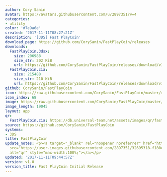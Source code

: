 ```yaml
---
author: Cory Sanin
avatar: https://avatars.githubusercontent.com/u/2897351?v=4
categories:
- utility
color: '#7e9a6e'
created: '2017-11-11T08:27:21Z'
description: '[3DS] Fast PlayCoin'
download_page: https://github.com/CorySanin/FastPlayCoin/releases
downloads:
  FastPlayCoin.3dsx:
    size: 206988
    size_str: 202 KiB
    url: https://github.com/CorySanin/FastPlayCoin/releases/download/v1.0/FastPlayCoin.3dsx
  FastPlayCoin.cia:
    size: 215488
    size_str: 210 KiB
    url: https://github.com/CorySanin/FastPlayCoin/releases/download/v1.0/FastPlayCoin.cia
github: CorySanin/FastPlayCoin
icon: https://raw.githubusercontent.com/CorySanin/FastPlayCoin/master/resource/icon.png
icon_index: 68
image: https://raw.githubusercontent.com/CorySanin/FastPlayCoin/master/resource/banner.png
image_length: 19045
layout: app
qr:
  FastPlayCoin.cia: https://db.universal-team.net/assets/images/qr/fastplaycoin-cia.png
source: https://github.com/CorySanin/FastPlayCoin
systems:
- 3DS
title: FastPlayCoin
update_notes: <p><a target="_blank" rel="noopener noreferrer" href="https://user-images.githubusercontent.com/2897351/32695318-f180ce1e-c71d-11e7-96c2-17704b192dfc.png"><img
  src="https://user-images.githubusercontent.com/2897351/32695318-f180ce1e-c71d-11e7-96c2-17704b192dfc.png"
  alt="qr" style="max-width:100%;"></a></p>
updated: '2017-11-11T09:44:57Z'
version: v1.0
version_title: Fast PlayCoin Initial Release
---
```

